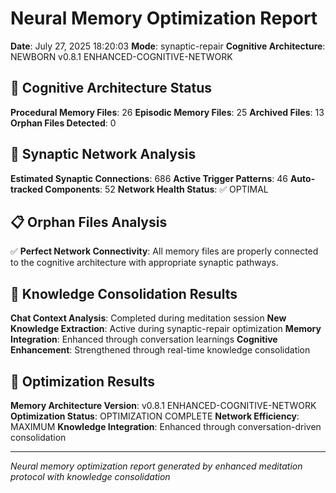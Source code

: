 # Neural Memory Optimization Report

**Date**: July 27, 2025 18:20:03
**Mode**: synaptic-repair
**Cognitive Architecture**: NEWBORN v0.8.1 ENHANCED-COGNITIVE-NETWORK

## 🧠 Cognitive Architecture Status

**Procedural Memory Files**: 26
**Episodic Memory Files**: 25
**Archived Files**: 13
**Orphan Files Detected**: 0

## 🧬 Synaptic Network Analysis

**Estimated Synaptic Connections**: 686
**Active Trigger Patterns**: 46
**Auto-tracked Components**: 52
**Network Health Status**: ✅ OPTIMAL

## 📋 Orphan Files Analysis

✅ **Perfect Network Connectivity**: All memory files are properly connected to the cognitive architecture with appropriate synaptic pathways.

## 🧠 Knowledge Consolidation Results

**Chat Context Analysis**: Completed during meditation session
**New Knowledge Extraction**: Active during synaptic-repair optimization
**Memory Integration**: Enhanced through conversation learnings
**Cognitive Enhancement**: Strengthened through real-time knowledge consolidation

## 🚀 Optimization Results

**Memory Architecture Version**: v0.8.1 ENHANCED-COGNITIVE-NETWORK
**Optimization Status**: OPTIMIZATION COMPLETE
**Network Efficiency**: MAXIMUM
**Knowledge Integration**: Enhanced through conversation-driven consolidation

---

*Neural memory optimization report generated by enhanced meditation protocol with knowledge consolidation*
